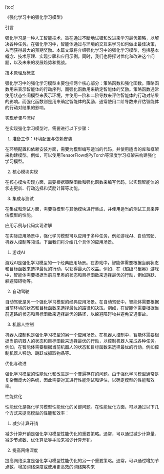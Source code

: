 
[toc]                    
                
                
《强化学习中的强化学习模型》

引言

强化学习是一种人工智能技术，旨在通过不断地试错和改进来学习最优策略，以解决各种任务。在强化学习中，智能体通过与环境的交互来学习如何做出最佳决策，从而获得最大的预期奖励。本篇文章将介绍强化学习中的强化学习模型，包括基本概念、技术原理、实现步骤和应用示例。同时，我们也将探讨优化和改进这个问题，以及未来的发展趋势和挑战。

技术原理及概念

强化学习中的强化学习模型主要包括两个核心部分：策略函数和强化函数。策略函数用来表示智能体的行动序列，而强化函数用来确定智能体的奖励。策略函数通常使用状态空间模型来表示环境，并使用一阶和二阶导数来评估智能体的行动对结果的影响。而强化函数则是用来确定智能体的奖励，通常使用二阶导数来评估智能体的行动对结果的影响。

实现步骤与流程

在实现强化学习模型时，需要进行以下步骤：

1. 准备工作：环境配置与依赖安装

在环境配置和依赖安装方面，需要为模型编写适当的代码，并使用适当的库和框架来构建模型。例如，可以使用TensorFlow或PyTorch等深度学习框架来构建强化学习模型。

2. 核心模块实现

在核心模块实现方面，需要根据策略函数和强化函数来编写代码，以实现智能体的状态更新、行动选择和奖励计算等功能。

3. 集成与测试

在集成和测试方面，需要将模型与其他模块进行集成，并使用适当的测试工具来评估模型的性能。

应用示例与代码实现讲解

在实际应用场景中，强化学习模型可以应用于多种任务，例如游戏AI、自动驾驶、机器人控制等领域。下面我们将介绍几个具体的应用场景。

1. 游戏AI

游戏AI是强化学习模型的一个经典应用场景。在游戏中，智能体需要根据当前状态和目标函数来选择最优的行动，以获得最大的收益。例如，在《超级马里奥》游戏中，智能体需要根据当前马里奥的状态和目标函数来选择最优的行动，例如跳跃、躲避障碍物等。

2. 自动驾驶

自动驾驶是另一个强化学习模型的经典应用场景。在自动驾驶中，智能体需要根据当前环境的状态和目标函数来选择最优的路径和决策。例如，在智能体需要根据当前道路的状态和目标函数来选择最优的路径，以躲避障碍物并避免交通事故。

3. 机器人控制

机器人控制也是强化学习模型的另一个应用场景。在机器人控制中，智能体需要根据当前机器人的状态和目标函数来选择最优的行动，以控制机器人完成各种任务。例如，在智能体需要根据当前机器人的状态和目标函数来选择最优的行动，例如控制机器人移动、跳跃或抓取物品等。

优化与改进

强化学习模型的性能优化和改进是一个普遍存在的问题。由于强化学习模型通常是复杂而庞大的系统，因此需要对其进行性能测试和评估，以确定模型的性能和效率。

性能优化

性能优化是强化学习模型性能优化的关键问题。在性能优化方面，可以通过以下几个方式来提高模型的性能和效率：

1. 减少计算开销

减少计算开销是强化学习模型性能优化的重要策略。通常，可以通过减少计算量、减少节点数、优化算法等手段来减少计算开销。

2. 提高网络深度

提高网络深度是强化学习模型性能优化的另一个重要策略。通常，可以通过增加节点数、增加网络深度或使用更高效的网络架构来

